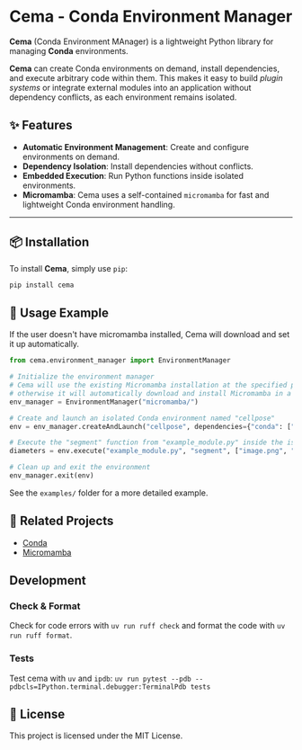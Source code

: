 # Cema - Conda Environment Manager

**Cema** (Conda Environment MAnager) is a lightweight Python library for managing **Conda** environments.

**Cema** can create Conda environments on demand, install dependencies, and execute arbitrary code within them. This makes it easy to build *plugin systems* or integrate external modules into an application without dependency conflicts, as each environment remains isolated.


## ✨ Features

- **Automatic Environment Management**: Create and configure environments on demand.
- **Dependency Isolation**: Install dependencies without conflicts.
- **Embedded Execution**: Run Python functions inside isolated environments.
- **Micromamba**: Cema uses a self-contained `micromamba` for fast and lightweight Conda environment handling.

---

## 📦 Installation

To install **Cema**, simply use `pip`:

```sh
pip install cema
```

## 🚀 Usage Example

If the user doesn't have micromamba installed, Cema will download and set it up automatically.

```python
from cema.environment_manager import EnvironmentManager

# Initialize the environment manager
# Cema will use the existing Micromamba installation at the specified path (e.g., "micromamba/") if available;
# otherwise it will automatically download and install Micromamba in a self-contained manner.
env_manager = EnvironmentManager("micromamba/")

# Create and launch an isolated Conda environment named "cellpose"
env = env_manager.createAndLaunch("cellpose", dependencies={"conda": ["cellpose==3.1.0"]})

# Execute the "segment" function from "example_module.py" inside the isolated environment
diameters = env.execute("example_module.py", "segment", ["image.png", "image_segmentation.png"])

# Clean up and exit the environment
env_manager.exit(env)

```

See the `examples/` folder for a more detailed example.

## 🔗 Related Projects

- [Conda](https://anaconda.org/)
- [Micromamba](https://mamba.readthedocs.io/en/latest/user_guide/micromamba.html)

## Development

### Check & Format

Check for code errors with `uv run ruff check` and format the code with `uv run ruff format`.

### Tests

Test cema with `uv` and `ipdb`: `uv run pytest --pdb --pdbcls=IPython.terminal.debugger:TerminalPdb tests`

## 📜 License

This project is licensed under the MIT License.